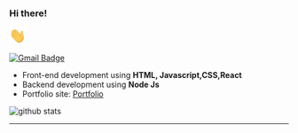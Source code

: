 ### Hi there!

<img src="https://raw.githubusercontent.com/ABSphreak/ABSphreak/master/gifs/Hi.gif" width="30px">

[![Gmail Badge](https://img.shields.io/badge/-emil.lipskij@gmail.com-c14438?style=flat-square&logo=Gmail&logoColor=white&link=mailto:mailharshkhatri@gmail.com)](mailto:emil.lipskij99@gmail.com)

- Front-end development using **HTML, Javascript,CSS,React**
- Backend development using **Node Js**
- Portfolio site: [Portfolio](https://https://lipskij.xyz/)

![github stats](https://github-readme-stats.vercel.app/api?username=lipskij&show_icons=true)

---
